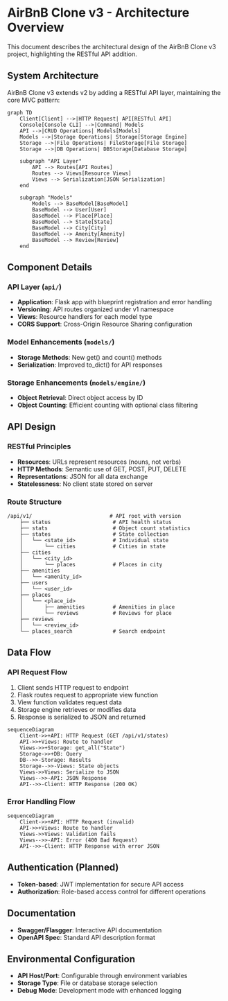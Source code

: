 # AirBnB Clone v3 - Architecture Overview

This document describes the architectural design of the AirBnB Clone v3 project, highlighting the RESTful API addition.

## System Architecture

AirBnB Clone v3 extends v2 by adding a RESTful API layer, maintaining the core MVC pattern:

```mermaid
graph TD
    Client[Client] -->|HTTP Request| API[RESTful API]
    Console[Console CLI] -->|Command| Models
    API -->|CRUD Operations| Models[Models]
    Models -->|Storage Operations| Storage[Storage Engine]
    Storage -->|File Operations| FileStorage[File Storage]
    Storage -->|DB Operations| DBStorage[Database Storage]
    
    subgraph "API Layer"
        API --> Routes[API Routes]
        Routes --> Views[Resource Views]
        Views --> Serialization[JSON Serialization]
    end
    
    subgraph "Models"
        Models --> BaseModel[BaseModel]
        BaseModel --> User[User]
        BaseModel --> Place[Place]
        BaseModel --> State[State]
        BaseModel --> City[City]
        BaseModel --> Amenity[Amenity]
        BaseModel --> Review[Review]
    end
```

## Component Details

### API Layer (`api/`)
- **Application**: Flask app with blueprint registration and error handling
- **Versioning**: API routes organized under v1 namespace
- **Views**: Resource handlers for each model type
- **CORS Support**: Cross-Origin Resource Sharing configuration

### Model Enhancements (`models/`)
- **Storage Methods**: New get() and count() methods
- **Serialization**: Improved to_dict() for API responses

### Storage Enhancements (`models/engine/`)
- **Object Retrieval**: Direct object access by ID
- **Object Counting**: Efficient counting with optional class filtering

## API Design

### RESTful Principles
- **Resources**: URLs represent resources (nouns, not verbs)
- **HTTP Methods**: Semantic use of GET, POST, PUT, DELETE
- **Representations**: JSON for all data exchange
- **Statelessness**: No client state stored on server

### Route Structure
```
/api/v1/                         # API root with version
    ├── status                    # API health status
    ├── stats                     # Object count statistics
    ├── states                    # State collection
    │   └── <state_id>            # Individual state
    │       └── cities            # Cities in state
    ├── cities                    
    │   └── <city_id>             
    │       └── places            # Places in city
    ├── amenities                 
    │   └── <amenity_id>          
    ├── users                     
    │   └── <user_id>             
    ├── places                    
    │   └── <place_id>            
    │       ├── amenities         # Amenities in place
    │       └── reviews           # Reviews for place
    ├── reviews                   
    │   └── <review_id>           
    └── places_search             # Search endpoint
```

## Data Flow

### API Request Flow
1. Client sends HTTP request to endpoint
2. Flask routes request to appropriate view function
3. View function validates request data
4. Storage engine retrieves or modifies data
5. Response is serialized to JSON and returned

```mermaid
sequenceDiagram
    Client->>+API: HTTP Request (GET /api/v1/states)
    API->>+Views: Route to handler
    Views->>+Storage: get_all("State")
    Storage->>+DB: Query
    DB-->>-Storage: Results
    Storage-->>-Views: State objects
    Views->>Views: Serialize to JSON
    Views-->>-API: JSON Response
    API-->>-Client: HTTP Response (200 OK)
```

### Error Handling Flow
```mermaid
sequenceDiagram
    Client->>+API: HTTP Request (invalid)
    API->>+Views: Route to handler
    Views->>Views: Validation fails
    Views-->>-API: Error (400 Bad Request)
    API-->>-Client: HTTP Response with error JSON
```

## Authentication (Planned)
- **Token-based**: JWT implementation for secure API access
- **Authorization**: Role-based access control for different operations

## Documentation
- **Swagger/Flasgger**: Interactive API documentation
- **OpenAPI Spec**: Standard API description format

## Environmental Configuration
- **API Host/Port**: Configurable through environment variables
- **Storage Type**: File or database storage selection
- **Debug Mode**: Development mode with enhanced logging
